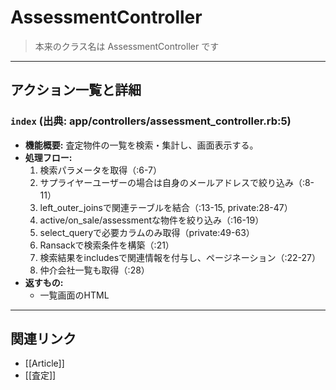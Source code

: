 # AssessmentController

> 本来のクラス名は AssessmentController です

---

## アクション一覧と詳細

### `index` (出典: app/controllers/assessment_controller.rb:5)

* **機能概要:**
  査定物件の一覧を検索・集計し、画面表示する。
* **処理フロー:**
    1. 検索パラメータを取得（:6-7）
    2. サプライヤーユーザーの場合は自身のメールアドレスで絞り込み（:8-11）
    3. left_outer_joinsで関連テーブルを結合（:13-15, private:28-47）
    4. active/on_sale/assessmentな物件を絞り込み（:16-19）
    5. select_queryで必要カラムのみ取得（private:49-63）
    6. Ransackで検索条件を構築（:21）
    7. 検索結果をincludesで関連情報を付与し、ページネーション（:22-27）
    8. 仲介会社一覧も取得（:28）
* **返すもの:**
    - 一覧画面のHTML

---

## 関連リンク
- [[Article]]
- [[査定]] 